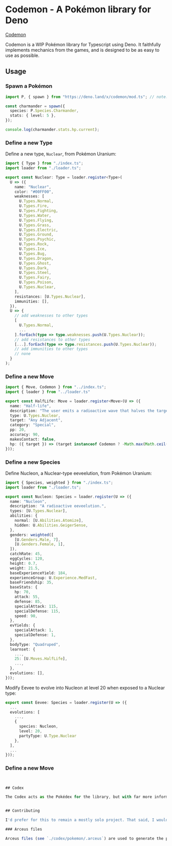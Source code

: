 # Codemon - A Pokémon library for Deno

[Codemon](https://img.shields.io/badge/Codemon-0.0.1-blue)

Codemon is a WIP Pokémon library for Typescript using Deno. It faithfully implements
mechanics from the games, and is designed to be as easy to use as possible.

## Usage

### Spawn a Pokémon

```ts
import P, { spawn } from "https://deno.land/x/codemon/mod.ts"; // note: not yet published

const charmander = spawn({
  species: P.Species.Charmander,
  stats: { level: 5 },
});

console.log(charmander.stats.hp.current);
```

### Define a new Type

Define a new type, `Nuclear`, from Pokémon Uranium:
```ts
import { Type } from "./index.ts";
import loader from "./loader.ts";

export const Nuclear: Type = loader.register<Type>(
  U => ({
    name: "Nuclear",
    color: "#00FF00",
    weaknesses: [
      U.Types.Normal,
      U.Types.Fire,
      U.Types.Fighting,
      U.Types.Water,
      U.Types.Flying,
      U.Types.Grass,
      U.Types.Electric,
      U.Types.Ground,
      U.Types.Psychic,
      U.Types.Rock,
      U.Types.Ice,
      U.Types.Bug,
      U.Types.Dragon,
      U.Types.Ghost,
      U.Types.Dark,
      U.Types.Steel,
      U.Types.Fairy,
      U.Types.Poison,
      U.Types.Nuclear,
    ],
    resistances: [U.Types.Nuclear],
    immunities: [],
  }),
  U => {
    // add weaknesses to other types
    [
      U.Types.Normal,
      ...
    ].forEach(type => type.weaknesses.push(U.Types.Nuclear));
    // add resistances to other types
    [...].forEach(type => type.resistances.push(U.Types.Nuclear));
    // add immunities to other types
    // none
  }
);
```

### Define a new Move
```ts
import { Move, Codemon } from "../index.ts";
import { loader } from "../loader.ts"

export const HalfLife: Move = loader.register<Move>(U => ({
  name: "Half-life",
  description: "The user emits a radioactive wave that halves the target's HP.",
  type: U.Types.Nuclear,
  target: "Any Adjacent",
  category: "Special",
  pp: 20,
  accuracy: 90,
  makesContact: false,
  hp: ({ target }) => (target instanceof Codemon ? -Math.max(Math.ceil(target.stats.hp.current / 2)) : 0),
}));
```


### Define a new Species

Define Nucleon, a Nuclear-type eeveelution, from Pokémon Uranium:
```ts
import { Species, weighted } from "./index.ts";
import loader from "./loader.ts";

export const Nucleon: Species = loader.register(U => ({
  name: "Nucleon",
  description: "A radioactive eeveelution.",
  types: [U.Types.Nuclear],
  abilities: {
    normal: [U.Abilities.Atomize],
    hidden: U.Abilities.GeigerSense,
  },
  genders: weighted([
    [U.Genders.Male, 7],
    [U.Genders.Female, 1],
  ]),
  catchRate: 45,
  eggCycles: 120,
  height: 0.7,
  weight: 21.5,
  baseExperienceYield: 184,
  experienceGroup: U.Experience.MedFast,
  baseFriendship: 35,
  baseStats: {
    hp: 70,
    attack: 55,
    defense: 85,
    specialAttack: 115,
    specialDefense: 115,
    speed: 90,
  },
  evYields: {
    specialAttack: 1,
    specialDefense: 1,
  },
  bodyType: "Quadruped",
  learnset: {
    ...,
    25: [U.Moves.HalfLife],
    ...,
  },
  evolutions: [],
}));
```

Modify Eevee to evolve into Nucleon at level 20 when exposed to a Nuclear type:
```ts
export const Eevee: Species = loader.register(U => ({
  ...
  evolutions: [
    ...,
    {
      species: Nucleon,
      level: 20,
      partyType: U.Type.Nuclear
    },
  ],
  ...
}));

```

### Define a new Move
  
```ts


## Codex

The Codex acts as the Pokédex for the library, but with far more information than the games provide. It contains fully detailed information on every species, move, ability, item, and more.


## Contributing

I'd prefer for this to remain a mostly solo project. That said, I would appreciate bug reports and PRs to flesh out entries in `codex/pokemon/`.

### Arceus files

Arceus files (see `./codex/pokemon/.arceus`) are used to generate the proper structure and placeholder entries for the Codex. 